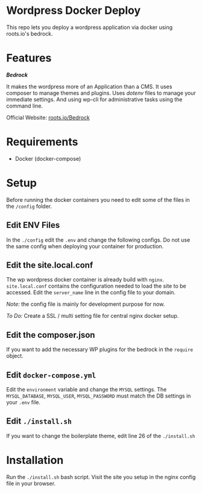 # Wordpress Docker Deploy

This repo lets you deploy a wordpress application via docker using roots.io's bedrock.

# Features

_**Bedrock**_

It makes the wordpress more of an Application than a CMS. It uses composer to manage themes and plugins. Uses _dotenv_ files to manage your immediate settings. And using wp-cli for administrative tasks using the command line.

Official Website: [roots.io/Bedrock](https://roots.io/bedrock/)

# Requirements

* Docker (docker-compose)

# Setup

Before running the docker containers you need to edit some of the files in the `/config` folder.

## Edit ENV Files

In the `./config` edit the `.env` and change the following configs. Do not use the same config when deploying your container for production.

## Edit the site.local.conf

The wp wordpress docker container is already build with `nginx`. `site.local.conf` contains the configuration needed to load the site to be accessed. Edit the `server_name` line in the config file to your domain.

_Note:_ the config file is mainly for development purpose for now.

_To Do:_ Create a SSL / multi setting file for central nginx docker setup.

## Edit the composer.json

If you want to add the necessary WP plugins for the bedrock in the `require` object.

## Edit `docker-compose.yml`

Edit the `environment` variable and change the `MYSQL` settings. The `MYSQL_DATABASE`, `MYSQL_USER`, `MYSQL_PASSWORD` must match the DB settings in your `.env` file.

## Edit `./install.sh`

If you want to change the boilerplate theme, edit line 26 of the `./install.sh`

# Installation

Run the `./install.sh` bash script. Visit the site you setup in the nginx config file in your browser.
